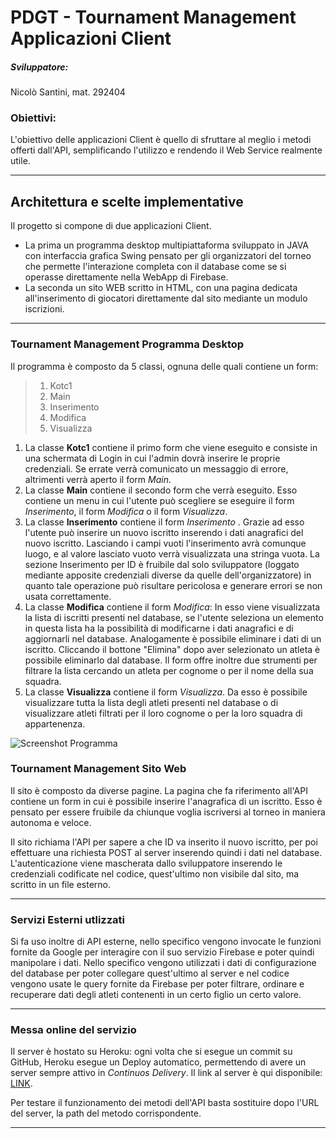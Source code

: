# PDGT - Tournament Management Applicazioni Client
##### Sviluppatore: 
Nicolò Santini, mat. 292404

### Obiettivi:
L'obiettivo delle applicazioni Client è quello di sfruttare al meglio i metodi offerti dall'API, semplificando l'utilizzo e rendendo il Web Service realmente utile.

------------
## Architettura e scelte implementative
Il progetto si compone di due applicazioni Client. 
- La prima un programma desktop multipiattaforma sviluppato in JAVA con interfaccia grafica Swing pensato per gli organizzatori del torneo che permette l'interazione completa con il database come se si operasse direttamente nella WebApp di Firebase.
- La seconda un sito WEB scritto in HTML, con una pagina dedicata all'inserimento di giocatori direttamente dal sito mediante un modulo iscrizioni.

------------
### Tournament Management Programma Desktop

Il programma è composto da 5 classi, ognuna delle quali contiene un form:
>1. Kotc1
>2. Main
>3. Inserimento
>4. Modifica
>5. Visualizza

1. La classe **Kotc1** contiene il primo form che viene eseguito e consiste in una schermata di Login in cui l'admin dovrà inserire le proprie credenziali. Se errate verrà comunicato un messaggio di errore, altrimenti verrà aperto il form *Main*.
2. La classe **Main** contiene il secondo form che verrà eseguito. Esso contiene un menu in cui l'utente può scegliere se eseguire il form *Inserimento*, il form *Modifica* o il form *Visualizza*.
3. La classe **Inserimento** contiene il form *Inserimento* . Grazie ad esso l'utente può inserire un nuovo iscritto inserendo i dati anagrafici del nuovo iscritto. Lasciando i campi vuoti l'inserimento avrà comunque luogo, e al valore lasciato vuoto verrà visualizzata una stringa vuota. La sezione Inserimento per ID è fruibile dal solo sviluppatore (loggato mediante apposite credenziali diverse da quelle dell'organizzatore) in quanto tale operazione può risultare pericolosa e generare errori se non usata correttamente.
4. La classe **Modifica** contiene il form *Modifica*: In esso viene visualizzata la lista di iscritti presenti nel database, se l'utente seleziona un elemento in questa lista ha la possibilità di modificarne i dati anagrafici e di aggiornarli nel database. Analogamente è possibile eliminare i dati di un iscritto. Cliccando il bottone "Elimina" dopo aver selezionato un atleta è possibile eliminarlo dal database. Il form offre inoltre due strumenti per filtrare la lista cercando un atleta per cognome o per il nome della sua squadra.
5. La classe **Visualizza** contiene il form *Visualizza*. Da esso è possibile visualizzare tutta la lista degli atleti presenti nel database o di visualizzare atleti filtrati per il loro cognome o per la loro squadra di appartenenza.

![Screenshot Programma](https://github.com/nicosanti98/PDGT-TournamentManagement/blob/master/img/testclientp.png "Screenshot Programma")

### Tournament Management Sito Web

Il sito è composto da diverse pagine. La pagina che fa riferimento all'API contiene un form in cui è possibile inserire l'anagrafica di un iscritto. Esso è pensato per essere fruibile da chiunque voglia iscriversi al torneo in maniera autonoma e veloce.

Il sito richiama l'API per sapere a che ID va inserito il nuovo iscritto, per poi effettuare una richiesta POST al server inserendo quindi i dati nel database. L'autenticazione viene mascherata dallo sviluppatore inserendo le credenziali codificate nel codice, quest'ultimo non visibile dal sito, ma scritto in un file esterno.



-----------

### Servizi Esterni utlizzati
Si fa uso inoltre di API esterne, nello specifico vengono invocate le funzioni fornite da Google per interagire con il suo servizio Firebase e poter quindi manipolare i dati.
Nello specifico vengono utilizzati i dati di configurazione del database per poter collegare quest'ultimo al server e nel codice vengono usate le query fornite da Firebase per poter filtrare, ordinare e recuperare dati degli atleti contenenti in un certo figlio un certo valore.

------------

### Messa online del servizio
Il server è hostato su Heroku: ogni volta che si esegue un commit su GitHub, Heroku esegue un Deploy automatico, permettendo di avere un server sempre attivo in *Continuos Delivery*.
Il link al server è qui disponibile: [LINK](https://tournament-manage.herokuapp.com/ "LINK").

Per testare il funzionamento dei metodi dell'API basta sostituire dopo l'URL del server, la path del metodo corrispondente.

------------






